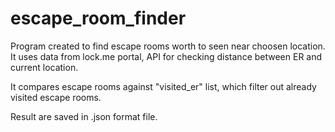 # escape_room_finder

Program created to find escape rooms worth to seen near choosen location. 
It uses data from lock.me portal, API for checking distance between ER and current location.

It compares escape rooms against "visited_er" list, which filter out already visited escape rooms. 

Result are saved in .json format file.
